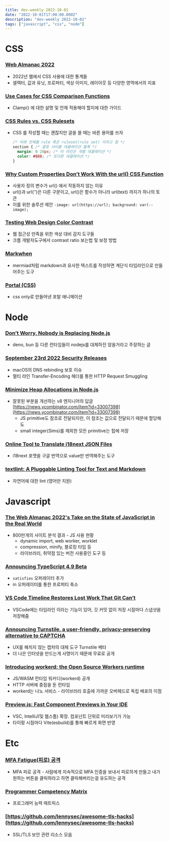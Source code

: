```yaml
---
title: dev-weekly 2022-10-01
date: "2022-10-01T17:00:00.000Z"
description: "dev-weekly 2022-10-01"
tags: ["javascript", "css", "node"]
---
```


# CSS

### **[Web Almanac 2022](https://almanac.httparchive.org/en/2022/css)**

- 2022년 웹에서 CSS 사용에 대한 통계들
- 셀렉터, 값과 유닛, 프로퍼티, 색상 이미지, 레이아웃 등 다양한 영역에서의 지표

### **[Use Cases for CSS Comparison Functions](https://ishadeed.com/article/use-cases-css-comparison-functions)**

- Clamp() 에 대한 설명 및 언제 적용해야 할지에 대한 가이드

### **[CSS Rules vs. CSS Rulesets](https://www.impressivewebs.com/css-rules-vs-css-rulesets)**

- CSS 를 작성할 때는 괜찮지만 글을 쓸 때는 바른 용어를 쓰자
    
    ```css
    /* 아래 전체를 rule 혹은 ruleset(rule set) 이라고 함 */
    section { /* 괄호 사이를 데클레이션 블록 */
      margin: 0 20px; /* 이 라인은 개별 데클레이션 */
      color: #888; /* 또다른 데클레이션 */
    }
    ```
    

### **[Why Custom Properties Don’t Work With the url() CSS Function](https://www.stefanjudis.com/today-i-learned/custom-properties-dont-work-with-the-url-css-function)**

- 사용자 정의 변수가 url() 에서 작동하지 않는 이유
- url()과 url(’’)은 다른 구문이고, url()은 함수가 아니라 url(text) 까지가 하나의 토큰
- 이를 위한 솔루션 제안 `-image: url(https://url); background: var(--image);`

### **[Testing Web Design Color Contrast](https://web.dev/testing-web-design-color-contrast)**

- 웹 접근성 만족을 위한 색상 대비 감지 도구들
- 크롬 개발자도구에서 contrast ratio 보는법 및 보정 방법

### **[Markwhen](https://markwhen.com/)**

- mermiad처럼 markdown과 유사한 텍스트를 작성하면 계단식 타임라인으로 만들어주는 도구

### **[Portal (CSS)](https://codepen.io/amit_sheen/pen/mdLOKom)**

- css only로 만들어낸 포탈 애니메이션

# Node

### **[Don’t Worry, Nobody is Replacing Node.js](https://blog.bitsrc.io/dont-worry-nobody-is-replacing-node-js-not-even-bun-and-even-less-deno-4e7148cff78)**

- deno, bun 등 다른 런타임들이 nodejs를 대체하진 않을거라고 주장하는 글

### **[September 23rd 2022 Security Releases](https://nodejs.org/en/blog/vulnerability/september-2022-security-releases/)**

- macOS의 DNS rebinding 보호 이슈
- 멀티 라인 Transfer-Encoding 헤더를 통한 HTTP Request Smuggling

### **[Minimize Heap Allocations in Node.js](https://blog.appsignal.com/2022/09/28/minimize-heap-allocations-in-nodejs.html)**

- 잘못된 부분을 개선하는 v8 엔지니어의 답글 [https://news.ycombinator.com/item?id=33007398](https://news.ycombinator.com/item?id=33007398)
    - JS primitive도 참조로 전달되지만, 이 참조는 값으로 전달되기 때문에 할당해도
    - small integer(Sims)를 제외한 모든 primitive는 힙에 저장

### **[Online Tool to Translate i18next JSON Files](https://translate.i18next.com/)**

- i18next 포맷을 구글 번역으로 value만 번역해주는 도구

### **[textlint: A Pluggable Linting Tool for Text and Markdown](https://textlint.github.io/)**

- 자연어에 대한 lint (영어만 지원)

# Javascript

### **[The Web Almanac 2022's Take on the State of JavaScript in the Real World](https://almanac.httparchive.org/en/2022/javascript)**

- 800만개의 사이트 분석 결과 - JS 사용 현황
    - dynamic import, web worker, worklet
    - compression, minify, 블로킹 타임 등
    - 라이브러리, 취약점 있는 버전 사용중인 도구 등

### **[Announcing TypeScript 4.9 Beta](https://devblogs.microsoft.com/typescript/announcing-typescript-4-9-beta/)**

- `satisfies` 오퍼레이터 추가
- in 오퍼레이터를 통한 프로퍼티 축소

### **[VS Code Timeline Restores Lost Work That Git Can’t](https://austingil.com/vs-code-timeline-restores-work-git-cant/)**

- VSCode에는 타임라인 이라는 기능이 있어, 깃 커밋 없이 저장 시점마다 스냅샷을 저장해줌

### **[Announcing Turnstile, a user-friendly, privacy-preserving alternative to CAPTCHA](https://blog.cloudflare.com/turnstile-private-captcha-alternative/)**

- UX를 해치지 않는 캡차의 대체 도구 Turnstile 베타
- 더 나은 인터넷을 만드는게 사명이기 때문에 무료로 공개

### **[Introducing workerd: the Open Source Workers runtime](https://blog.cloudflare.com/workerd-open-source-workers-runtime/)**

- JS/WASM 런타임 워커디(workerd) 공개
- HTTP 서버에 중점을 둔 런타임
- workerd는 나노 서비스 - 라이브러리 호출에 가까운 오버헤드로 독립 배포의 이점

### **[Preview.js: Fast Component Previews in Your IDE](https://previewjs.com/)**

- VSC, IntelliJ(및 웹스톰) 확장. 컴포넌트 단위로 미리보기가 가능
- 타이핑 시점마다 Vite(esbuild)를 통해 빠르게 화면 반영

# Etc

### **[MFA Fatigue(피로) 공격](https://www.ciokorea.com/news/256786)**

- MFA 피로 공격 - 사람에게 지속적으로 MFA 인증을 보내서 피로하게 만들고 내가 원하는 버튼을 클릭하라고 하면 클릭해버리는걸 유도하는 공격

### **[Programmer Competency Matrix](https://sijinjoseph.com/programmer-competency-matrix/)**

- 프로그래머 능력 매트릭스

### **[https://github.com/lennysec/awesome-tls-hacks](https://github.com/lennysec/awesome-tls-hacks)**

- SSL/TLS 보안 관련 리소스 모음
